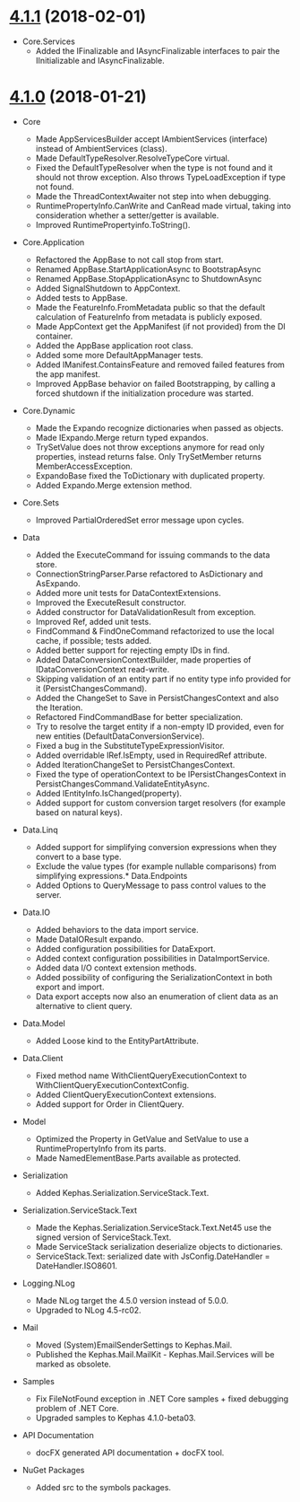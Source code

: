 <a name="4.1.1"></a>
# [4.1.1](https://github.com/quartz-software/kephas/compare/v4.1.0...v4.1.1) (2018-02-01)

* Core.Services
  * Added the IFinalizable and IAsyncFinalizable interfaces to pair the IInitializable and IAsyncFinalizable.

<a name="4.1.0"></a>
# [4.1.0](https://github.com/quartz-software/kephas/compare/v4.0.0...v4.1.0) (2018-01-21)

* Core
  * Made AppServicesBuilder accept IAmbientServices (interface) instead of AmbientServices (class).
  * Made DefaultTypeResolver.ResolveTypeCore virtual.
  * Fixed the DefaultTypeResolver when the type is not found and it should not throw exception. Also throws TypeLoadException if type not found.
  * Made the ThreadContextAwaiter not step into when debugging.
  * RuntimePropertyInfo.CanWrite and CanRead made virtual, taking into consideration whether a setter/getter is available.
  * Improved RuntimePropertyinfo.ToString().

* Core.Application
  * Refactored the AppBase to not call stop from start.
  * Renamed AppBase.StartApplicationAsync to BootstrapAsync
  * Renamed AppBase.StopApplicationAsync to ShutdownAsync
  * Added SignalShutdown to AppContext.
  * Added tests to AppBase.
  * Made the FeatureInfo.FromMetadata public so that the default calculation of FeatureInfo from metadata is publicly exposed.
  * Made AppContext get the AppManifest (if not provided) from the DI container.
  * Added the AppBase application root class.
  * Added some more DefaultAppManager tests.
  * Added IManifest.ContainsFeature and removed failed features from the app manifest.
  * Improved AppBase behavior on failed Bootstrapping, by calling a forced shutdown if the initialization procedure was started.

* Core.Dynamic
  * Made the Expando recognize dictionaries when passed as objects.
  * Made IExpando.Merge return typed expandos.
  * TrySetValue does not throw exceptions anymore for read only properties, instead returns false. Only TrySetMember returns MemberAccessException.
  * ExpandoBase fixed the ToDictionary with duplicated property.
  * Added Expando.Merge extension method.

* Core.Sets
  * Improved PartialOrderedSet error message upon cycles.

* Data
  * Added the ExecuteCommand for issuing commands to the data store.
  * ConnectionStringParser.Parse refactored to AsDictionary and AsExpando.
  * Added more unit tests for DataContextExtensions.
  * Improved the ExecuteResult constructor.
  * Added constructor for DataValidationResult from exception.
  * Improved Ref, added unit tests.
  * FindCommand & FindOneCommand refactorized to use the local cache, if possible; tests added.
  * Added better support for rejecting empty IDs in find.
  * Added DataConversionContextBuilder, made properties of IDataConversionContext read-write.
  * Skipping validation of an entity part if no entity type info provided for it (PersistChangesCommand).
  * Added the ChangeSet to Save in PersistChangesContext and also the Iteration.
  * Refactored FindCommandBase for better specialization.
  * Try to resolve the target entity if a non-empty ID provided, even for new entities (DefaultDataConversionService).
  * Fixed a bug in the SubstituteTypeExpressionVisitor.
  * Added overridable IRef.IsEmpty, used in RequiredRef attribute.
  * Added IterationChangeSet to PersistChangesContext.
  * Fixed the type of operationContext to be IPersistChangesContext in PersistChangesCommand.ValidateEntityAsync.
  * Added IEntityInfo.IsChanged(property).
  * Added support for custom conversion target resolvers (for example based on natural keys).
  
* Data.Linq
  * Added support for simplifying conversion expressions when they convert to a base type.
  * Exclude the value types (for example nullable comparisons) from simplifying expressions.* Data.Endpoints
  * Added Options to QueryMessage to pass control values to the server.

* Data.IO
  * Added behaviors to the data import service.
  * Made DataIOResult expando.
  * Added configuration possibilities for DataExport.
  * Added context configuration possibilities in DataImportService.
  * Added data I/O context extension methods.
  * Added possibility of configuring the SerializationContext in both export and import.
  * Data export accepts now also an enumeration of client data as an alternative to client query.
  
* Data.Model
  * Added Loose kind to the EntityPartAttribute.

* Data.Client
  * Fixed method name WithClientQueryExecutionContext to WithClientQueryExecutionContextConfig.
  * Added ClientQueryExecutionContext extensions.
  * Added support for Order in ClientQuery.
 
* Model
  * Optimized the Property in GetValue and SetValue to use a RuntimePropertyInfo from its parts.
  * Made NamedElementBase.Parts available as protected.

* Serialization
  * Added Kephas.Serialization.ServiceStack.Text.

* Serialization.ServiceStack.Text
  * Made the Kephas.Serialization.ServiceStack.Text.Net45 use the signed version of ServiceStack.Text.
  * Made ServiceStack serialization deserialize objects to dictionaries.
  * ServiceStack.Text: serialized date with JsConfig.DateHandler = DateHandler.ISO8601.

* Logging.NLog
  * Made NLog target the 4.5.0 version instead of 5.0.0.
  * Upgraded to NLog 4.5-rc02.

* Mail
  * Moved (System)EmailSenderSettings to Kephas.Mail.
  * Published the Kephas.Mail.MailKit - Kephas.Mail.Services will be marked as obsolete.

* Samples
  * Fix FileNotFound exception in .NET Core samples + fixed debugging problem of .NET Core.
  * Upgraded samples to Kephas 4.1.0-beta03.
  
* API Documentation
  * docFX generated API documentation + docFX tool.

* NuGet Packages
  * Added src to the symbols packages.
